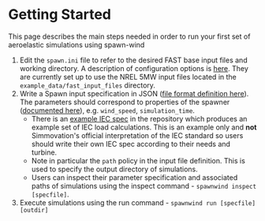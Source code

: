 # Getting Started

This page describes the main steps needed in order to run your first set of aeroelastic simulations using spawn-wind

1. Edit the `spawn.ini` file to refer to the desired FAST base input files and working directory. A description of configuration options is [here](ini_guide.md). They are currently set up to use the NREL 5MW input files located in the `example_data/fast_input_files` directory.
2. Write a Spawn input specification in JSON ([file format definition here](https://github.com/Simmovation/spawn/blob/master/docs/user_guide/input-file-definition.md)). The parameters should correspond to properties of the spawner ([documented here](../spawner/spawnwind.spawners.rst)), e.g. `wind_speed`, `simulation_time`.
   * There is an [example IEC spec](./example_data/iec_spec.json) in the repository which produces an example set of IEC load calculations. This is an example only and **not** Simmovation's official interpretation of the IEC standard so users should write their own IEC spec according to their needs and turbine.
   * Note in particular the `path` policy in the input file definition. This is used to specify the output directory of simulations.
   * Users can inspect their parameter specification and associated paths of simulations using the inspect command - `spawnwind inspect [specfile]`.
3. Execute simulations using the run command - `spawnwind run [specfile] [outdir]`